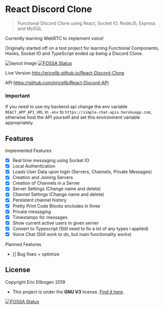 # React Discord Clone

> Functional Discord Clone using React, Socket IO, NodeJS, Express and MySQL

Currently learning WebRTC to implement voice!

Originally started off on a test project for learning Functional Components, Hooks, Socket IO and TypeScript ended up being a Discord Clone.

![layout image](public/app.png)
[![FOSSA Status](https://app.fossa.io/api/projects/git%2Bgithub.com%2FJ3ermuda%2FReact-Discord-Clone.svg?type=shield)](https://app.fossa.io/projects/git%2Bgithub.com%2FJ3ermuda%2FReact-Discord-Clone?ref=badge_shield)

Live Version http://ericellb.github.io/React-Discord-Clone

API https://github.com/ericellb/React-Discord-API

### Important

If you need to use my backend api change the env variable `REACT_APP_API_URL` in `.env` to `https://simple-chat-apix.herokuapp.com`, otherwise host the API yourself and set this environment variable appropriately.

## Features

Implemented Features

- [x] Real time messaging using Socket IO
- [x] Local Authentication
- [x] Loads User Data upon login (Servers, Channels, Private Messages)
- [x] Creation and Joining Servers
- [x] Creation of Channels in a Server
- [x] Server Settings (Change name and delete)
- [x] Channel Settings (Change name and delete)
- [x] Persistent channel history
- [x] Pretty Print Code Blocks enclodes in three `
- [x] Private messaging
- [x] Timestamps for messages
- [x] Show current active users in given server
- [x] Convert to Typescript (Still need to fix a lot of any types i applied)
- [x] Voice Chat (Still work to do, but main functionality works)

Planned Features

- [] Bug fixes + optimize

## License

Copyright Eric Ellbogen 2019

- This project is under the **GNU V3** license. [Find it here](https://github.com/ericellb/React-Discord-Clone/blob/master/LICENSE).


[![FOSSA Status](https://app.fossa.io/api/projects/git%2Bgithub.com%2FJ3ermuda%2FReact-Discord-Clone.svg?type=large)](https://app.fossa.io/projects/git%2Bgithub.com%2FJ3ermuda%2FReact-Discord-Clone?ref=badge_large)